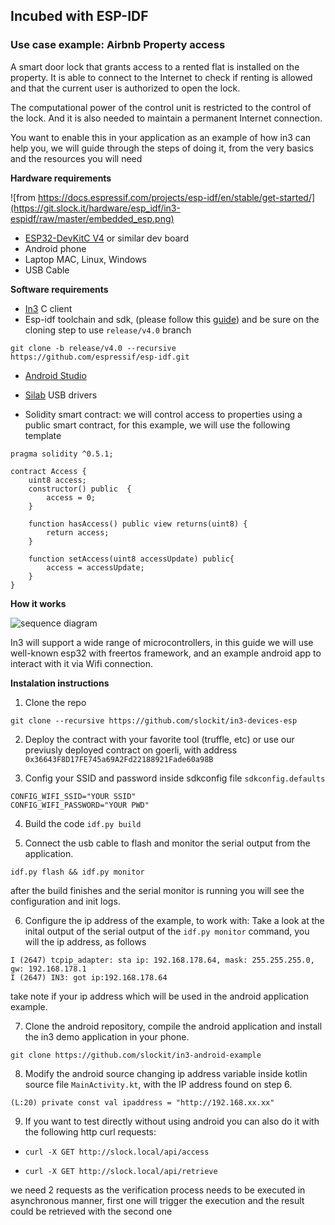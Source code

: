 ## Incubed with ESP-IDF

### Use case example: Airbnb Property access

A smart door lock that grants access to a rented flat is installed on the property. It is able to connect to the Internet to check if renting is allowed and that the current user is authorized to open the lock.

The computational power of the control unit is restricted to the control of the lock. And it is also needed to maintain a permanent Internet connection.

You want to enable this in your application as an example of how in3 can help you, we will guide through the steps of doing it, from the very basics and the resources you will need 

**Hardware requirements**

![from https://docs.espressif.com/projects/esp-idf/en/stable/get-started/](https://git.slock.it/hardware/esp_idf/in3-espidf/raw/master/embedded_esp.png)


* [ESP32-DevKitC V4](https://docs.espressif.com/projects/esp-idf/en/latest/hw-reference/get-started-devkitc.html) or similar dev board
* Android phone
* Laptop MAC, Linux, Windows
* USB Cable 

**Software requirements** 

*  [In3](https://github.com/slockit/in3-c) C client
*  Esp-idf toolchain and sdk, (please follow this [guide](https://docs.espressif.com/projects/esp-idf/en/stable/get-started/)) and be sure on the cloning step to use `release/v4.0` branch

`git clone -b release/v4.0 --recursive https://github.com/espressif/esp-idf.git` 
*  [Android Studio](https://developer.android.com/studio)
* [Silab](https://www.silabs.com/products/development-tools/software/usb-to-uart-bridge-vcp-drivers) USB drivers 

* Solidity smart contract:  we will control access to properties using a public smart contract, for this example, we will use the following template


```
pragma solidity ^0.5.1;

contract Access {
    uint8 access;
    constructor() public  {
        access = 0;
    }
    
    function hasAccess() public view returns(uint8) {
        return access;
    }
    
    function setAccess(uint8 accessUpdate) public{
        access = accessUpdate;
    }
}
```

**How it works**


![sequence diagram](https://git.slock.it/hardware/esp_idf/in3-espidf/raw/master/embedded_diagram.png)


In3 will support a wide range of microcontrollers, in this guide we will use well-known esp32 with freertos framework, and an example android app to interact with it via Wifi connection. 

**Instalation instructions**
1. Clone the repo

`git clone --recursive https://github.com/slockit/in3-devices-esp `


2. Deploy the contract with your favorite tool (truffle, etc) or use our previusly deployed contract on goerli, with address `0x36643F8D17FE745a69A2Fd22188921Fade60a98B`


3. Config your SSID and password inside sdkconfig file `sdkconfig.defaults`

```
CONFIG_WIFI_SSID="YOUR SSID"
CONFIG_WIFI_PASSWORD="YOUR PWD"
```

4. Build the code
`idf.py build`

5. Connect the usb cable to flash and monitor the serial output from the application. 

`idf.py flash && idf.py monitor`

after the build finishes and the serial monitor is running you will see the configuration and init logs.

6. Configure the ip address of the example, to work with:
Take a look at the inital output of the serial output of the `idf.py monitor` command, you will the ip address, as follows 

```
I (2647) tcpip_adapter: sta ip: 192.168.178.64, mask: 255.255.255.0, gw: 192.168.178.1
I (2647) IN3: got ip:192.168.178.64
```
take note if your ip address which will be used in the android application example. 

7. Clone the android repository, compile the android application and install the in3 demo application in your phone. 

`git clone https://github.com/slockit/in3-android-example`


8. Modify the android source changing ip address variable inside kotlin source file `MainActivity.kt`, with the IP address found on step 6.

`(L:20) private const val ipaddress = "http://192.168.xx.xx"`

9. If you want to test directly without using android you can also do it with the following http curl requests:

* `curl -X GET http://slock.local/api/access`

* `curl -X GET http://slock.local/api/retrieve`

we need 2 requests as the verification process needs to be executed in asynchronous manner, first one will trigger the execution and the result could be retrieved with the second one 




